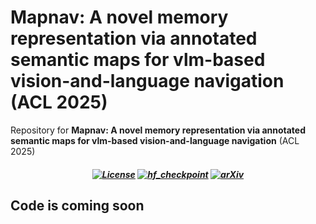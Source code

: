 # Mapnav: A novel memory representation via annotated semantic maps for vlm-based vision-and-language navigation (ACL 2025)
Repository for **Mapnav: A novel memory representation via annotated semantic maps for vlm-based vision-and-language navigation** (ACL 2025)

<h5 align="center">

[![License](https://img.shields.io/badge/License-Apache%202.0-9BDFDF)](https://github.com/linglingxiansen/MapNav/blob/main/LICENSE) 
[![hf_checkpoint](https://img.shields.io/badge/🤗-Dataset-FBD49F.svg)](https://huggingface.co/datasets/llxs/MapNav)
[![arXiv](https://img.shields.io/badge/Arxiv-2508.14160-E69191.svg?logo=arXiv)](https://arxiv.org/abs/2502.13451) 



## Code is coming soon

